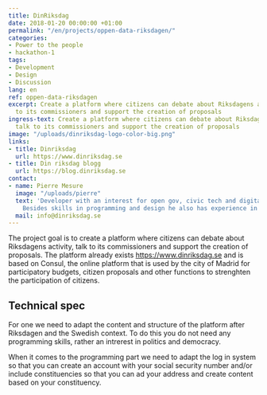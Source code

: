 ```yaml
---
title: DinRiksdag
date: 2018-01-20 00:00:00 +01:00
permalink: "/en/projects/oppen-data-riksdagen/"
categories:
- Power to the people
- hackathon-1
tags:
- Development
- Design
- Discussion
lang: en
ref: oppen-data-riksdagen
excerpt: Create a platform where citizens can debate about Riksdagens activity, talk
  to its commissioners and support the creation of proposals
ingress-text: Create a platform where citizens can debate about Riksdagens activity,
  talk to its commissioners and support the creation of proposals
image: "/uploads/dinriksdag-logo-color-big.png"
links:
- title: Dinriksdag
  url: https://www.dinriksdag.se
- title: Din riksdag blogg
  url: https://blog.dinriksdag.se
contact:
- name: Pierre Mesure
  image: "/uploads/pierre"
  text: 'Developer with an interest for open gov, civic tech and digital democracy.
    Besides skills in programming and design he also has experience in project management. '
  mail: info@dinriksdag.se
---
```


The project goal is to create a platform where citizens can debate about Riksdagens activity, talk to its commissioners and support the creation of proposals. The platform already exists https://www.dinriksdag.se and is based on Consul, the online platform that is used by the city of Madrid for participatory budgets, citizen proposals and other functions to strenghten the participation of citizens. 

## Technical spec
For one we need to adapt the content and structure of the platform after Riksdagen and the Swedish context. To do this you do not need any programming skills, rather an intrerest in politics and democracy. 

When it comes to the programming part we need to adapt the log in system so that you can create an account with your social security number and/or include constituencies so that you can ad your address and create content based on your constituency. 
